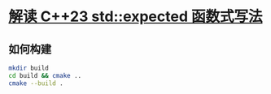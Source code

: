 # [解读 C++23 std::expected 函数式写法](https://blog.csdn.net/arong_xu/article/details/144937419)

## 如何构建

```bash
mkdir build
cd build && cmake ..
cmake --build .
```
